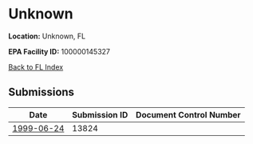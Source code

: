 # Unknown

**Location:** Unknown, FL

**EPA Facility ID:** 100000145327

[Back to FL Index](../../index.md)

## Submissions

| Date | Submission ID | Document Control Number |
|------|--------------|-------------------------|
| [1999-06-24](submissions/13824.md) | 13824 |  |
